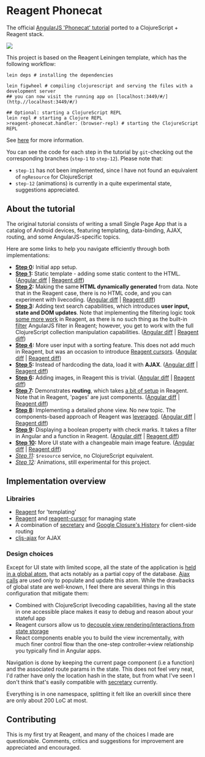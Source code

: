 # Reagent Phonecat

The official [AngularJS 'Phonecat' tutorial](https://docs.angularjs.org/tutorial) ported to a ClojureScript + Reagent stack.

![](https://docs.angularjs.org/img/tutorial/catalog_screen.png)

This project is based on the Reagent Leiningen template, which has the following workflow:

```
lein deps # installing the dependencies

lein figwheel # compiling clojurescript and serving the files with a development server
## you can now visit the running app on [localhost:3449/#/](http.//localhost:3449/#/)

## Optional: starting a ClojureScript REPL
lein repl # starting a Clojure REPL
>reagent-phonecat.handler: (browser-repl) # starting the ClojureScript REPL
```
See [here](https://github.com/reagent-project/reagent-template) for more information.

You can see the code for each step in the tutorial by `git`-checking out the corresponding branches (`step-1` to `step-12`). Please note that:
* `step-11` has not been implemented, since I have not found an equivalent of `ngResource` for ClojureScript
* `step-12` (animations) is currently in a quite experimental state, suggestions appreciated.

## About the tutorial

The original tutorial consists of writing a small Single Page App that is a catalog of Android devices, featuring templating, data-binding, AJAX, routing, and some AngularJS-specific topics.

Here are some links to help you navigate efficiently through both implementations:
* **[Step 0](https://docs.angularjs.org/tutorial/step_00):** Initial app setup.
* **[Step 1](https://docs.angularjs.org/tutorial/step_01):** Static template - adding some static content to the HTML. ([Angular diff](https://github.com/angular/angular-phonecat/compare/step-0...step-1) | [Reagent diff](https://github.com/vvvvalvalval/reagent-phonecat/compare/step-0...step-1))
* **[Step 2](https://docs.angularjs.org/tutorial/step_02):** Making the same **HTML dynamically generated** from data. Note that in the Reagent case, there is no HTML code, and you can experiment with livecoding. ([Angular diff](https://github.com/angular/angular-phonecat/compare/step-1...step-2) | [Reagent diff](https://github.com/vvvvalvalval/reagent-phonecat/compare/step-1...step-2))
* **[Step 3](https://docs.angularjs.org/tutorial/step_03):** Adding text search capabilities, which introduces **user input, state and DOM updates**. Note that implementing the filtering logic took [some more work](https://github.com/vvvvalvalval/reagent-phonecat/compare/step-2...step-3#diff-2ea0213ccd74241f436b038b8f1ad421R10) in Reagent, as there is no such thing as the built-in [filter](https://docs.angularjs.org/api/ng/filter/filter) AngularJS filter in Reagent; however, you get to work with the full ClojureScript collection manipulation capabilities. ([Angular diff](https://github.com/angular/angular-phonecat/compare/step-2...step-3) | [Reagent diff](https://github.com/vvvvalvalval/reagent-phonecat/compare/step-2...step-3))
* **[Step 4](https://docs.angularjs.org/tutorial/step_04):** More user input with a sorting feature. This does not add much in Reagent, but was an occasion to introduce [Reagent cursors](https://github.com/reagent-project/reagent-cursor). ([Angular diff](https://github.com/angular/angular-phonecat/compare/step-3...step-4) | [Reagent diff](https://github.com/vvvvalvalval/reagent-phonecat/compare/step-3...step-4))
* **[Step 5](https://docs.angularjs.org/tutorial/step_05):** Instead of hardcoding the data, load it with **AJAX**. ([Angular diff](https://github.com/angular/angular-phonecat/compare/step-4...step-5) | [Reagent diff](https://github.com/vvvvalvalval/reagent-phonecat/compare/step-4...step-5))
* **[Step 6](https://docs.angularjs.org/tutorial/step_06):** Adding images, in Reagent this is trivial.  ([Angular diff](https://github.com/angular/angular-phonecat/compare/step-5...step-6) | [Reagent diff](https://github.com/vvvvalvalval/reagent-phonecat/compare/step-5...step-6))
* **[Step 7](https://docs.angularjs.org/tutorial/step_07):** Demonstrates **routing**, which takes [a bit of setup](https://github.com/vvvvalvalval/reagent-phonecat/compare/step-6...step-7#diff-2ea0213ccd74241f436b038b8f1ad421R111) in Reagent. Note that in Reagent, 'pages' are just components.  ([Angular diff](https://github.com/angular/angular-phonecat/compare/step-6...step-7) | [Reagent diff](https://github.com/vvvvalvalval/reagent-phonecat/compare/step-6...step-7))
* **[Step 8](https://docs.angularjs.org/tutorial/step_08):** Implementing a detailed phone view. No new topic. The components-based approach of Reagent was [leveraged](https://github.com/vvvvalvalval/reagent-phonecat/compare/step-7...step-8#diff-2ea0213ccd74241f436b038b8f1ad421R138). ([Angular diff](https://github.com/angular/angular-phonecat/compare/step7...step-8) | [Reagent diff](https://github.com/vvvvalvalval/reagent-phonecat/compare/step-7...step-8#diff-2ea0213ccd74241f436b038b8f1ad421R27))
* **[Step 9](https://docs.angularjs.org/tutorial/step_09):** Displaying a boolean property with check marks. It takes a filter in Angular and a function in Reagent.  ([Angular diff](https://github.com/angular/angular-phonecat/compare/step-8...step-9) | [Reagent diff](https://github.com/vvvvalvalval/reagent-phonecat/compare/step-8...step-9))
* **[Step 10](https://docs.angularjs.org/tutorial/step_10):** More UI state with a changeable main image feature.  ([Angular diff](https://github.com/angular/angular-phonecat/compare/step-9...step-10) | [Reagent diff](https://github.com/vvvvalvalval/reagent-phonecat/compare/step-9...step-10))
* _[Step 11](https://docs.angularjs.org/tutorial/step_11):_ `$resource` service, no ClojureScript equivalent.
* _[Step 12](https://docs.angularjs.org/tutorial/step_12):_ Animations, still experimental for this project.

## Implementation overview

### Librairies

* [Reagent](http://holmsand.github.io/reagent/) for 'templating'
* [Reagent](http://holmsand.github.io/reagent/) and [reagent-cursor](https://github.com/reagent-project/reagent-cursor) for managing state
* A combination of [secretary](https://github.com/gf3/secretary) and [Google Closure's History](http://docs.closure-library.googlecode.com/git/class_goog_History.html) for client-side routing
* [cljs-ajax](https://github.com/JulianBirch/cljs-ajax) for AJAX

### Design choices

Except for UI state with limited scope, all the state of the application is [held in a global atom](https://github.com/vvvvalvalval/reagent-phonecat/blob/f66e515a0e33123999a4585cd8afefd694f1cc49/src/cljs/reagent_phonecat/core.cljs#L27), that acts notably as a partial copy of the database. [Ajax calls](https://github.com/vvvvalvalval/reagent-phonecat/blob/f66e515a0e33123999a4585cd8afefd694f1cc49/src/cljs/reagent_phonecat/core.cljs#L38) are used only to populate and update this atom. While the drawbacks of global state are well-known, I feel there are several things in this configuration that mitigate them:
* Combined with ClojureScript livecoding capabilities, having all the state in one accessible place makes it easy to debug and reason about your stateful app
* Reagent cursors allow us to [decouple view rendering/interactions from state storage](https://github.com/vvvvalvalval/reagent-phonecat/blob/f66e515a0e33123999a4585cd8afefd694f1cc49/src/cljs/reagent_phonecat/core.cljs#L55)
* React components enable you to build the view incrementally, with much finer control flow than the one-step controller->view relationship you typically find in Angular apps.

Navigation is done by keeping the current page component (i.e a function) and the associated route params in the state. This does not feel very neat, I'd rather have only the location hash in the state, but from what I've seen I don't think that's easily compatible with [secretary](https://github.com/gf3/secretary) currently.

Everything is in one namespace, splitting it felt like an overkill since there are only about 200 LoC at most.

## Contributing

This is my first try at Reagent, and many of the choices I made are questionable. Comments, critics and suggestions for improvement are appreciated and encouraged.
